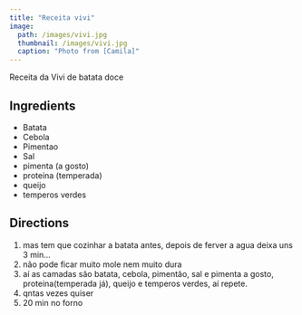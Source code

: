 ```yaml
---
title: "Receita vivi"
image: 
  path: /images/vivi.jpg
  thumbnail: /images/vivi.jpg
  caption: "Photo from [Camila]"
---
```


Receita da Vivi de batata doce

## Ingredients

* Batata
* Cebola
* Pimentao
* Sal
* pimenta (a gosto)
* proteina (temperada)
* queijo
* temperos verdes

## Directions

1. mas tem que cozinhar a batata antes, depois de ferver a agua deixa uns 3 min...
2. não pode ficar muito mole nem muito dura
4. aí as camadas são batata, cebola, pimentão, sal e pimenta a gosto, proteina(temperada já), queijo e temperos verdes, aí repete. 
5. qntas vezes quiser
6. 20 min no forno
